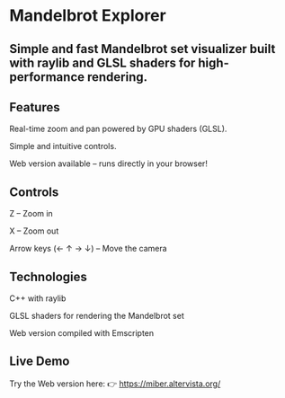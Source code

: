 # Mandelbrot Explorer
## Simple and fast Mandelbrot set visualizer built with raylib and GLSL shaders for high-performance rendering.

## Features
Real-time zoom and pan powered by GPU shaders (GLSL).

Simple and intuitive controls.

Web version available – runs directly in your browser!

## Controls
Z – Zoom in

X – Zoom out

Arrow keys (← ↑ → ↓) – Move the camera

## Technologies
C++ with raylib

GLSL shaders for rendering the Mandelbrot set

Web version compiled with Emscripten

## Live Demo
Try the Web version here:
👉 https://miber.altervista.org/
